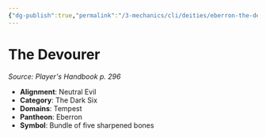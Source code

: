 ```yaml
---
{"dg-publish":true,"permalink":"/3-mechanics/cli/deities/eberron-the-devourer/","tags":["ttrpg-cli/compendium/src/5e/phb","ttrpg-cli/deity/eberron","ttrpg-cli/domain/tempest"],"noteIcon":""}
---
```


# The Devourer
*Source: Player's Handbook p. 296* 

- **Alignment**: Neutral Evil
- **Category**: The Dark Six
- **Domains**: Tempest
- **Pantheon**: Eberron
- **Symbol**: Bundle of five sharpened bones